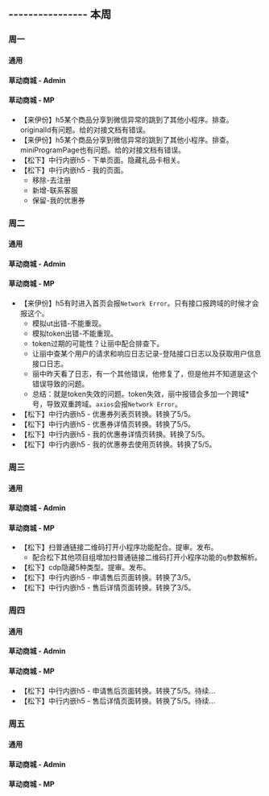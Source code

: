 ## ---------------- 本周

### 周一
#### 通用
#### 草动商城 - Admin
#### 草动商城 - MP
* 【来伊份】h5某个商品分享到微信异常的跳到了其他小程序。排查。originalId有问题。给的对接文档有错误。
* 【来伊份】h5某个商品分享到微信异常的跳到了其他小程序。排查。miniProgramPage也有问题。给的对接文档有错误。
* 【松下】中行内嵌h5 - 下单页面。隐藏礼品卡相关。
* 【松下】中行内嵌h5 - 我的页面。
  - 移除-去注册
  - 新增-联系客服
  - 保留-我的优惠券

### 周二
#### 通用
#### 草动商城 - Admin
#### 草动商城 - MP
* 【来伊份】h5有时进入首页会报`Network Error`。只有接口报跨域的时候才会报这个。
  - 模拟ut出错-不能重现。
  - 模拟token出错-不能重现。
  - token过期的可能性？让丽中配合排查下。
  - 让丽中查某个用户的请求和响应日志记录-登陆接口日志以及获取用户信息接口日志。
  - 丽中昨天看了日志，有一个其他错误，他修复了，但是他并不知道是这个错误导致的问题。
  - 总结：就是token失效的问题。token失效，丽中报错会多加一个跨域*号，导致双重跨域。`axios`会报`Network Error`。
* 【松下】中行内嵌h5 - 优惠券列表页转换。转换了5/5。
* 【松下】中行内嵌h5 - 优惠券详情页转换。转换了5/5。
* 【松下】中行内嵌h5 - 我的优惠券详情页转换。转换了5/5。
* 【松下】中行内嵌h5 - 我的优惠券去使用页转换。转换了5/5。

### 周三
#### 通用
#### 草动商城 - Admin
#### 草动商城 - MP
* 【松下】扫普通链接二维码打开小程序功能配合。提审。发布。
  - 配合松下其他项目组增加扫普通链接二维码打开小程序功能的`q`参数解析。
* 【松下】cdp隐藏5种类型。提审。发布。
* 【松下】中行内嵌h5 - 申请售后页面转换。转换了3/5。
* 【松下】中行内嵌h5 - 售后详情页面转换。转换了3/5。

### 周四
#### 通用
#### 草动商城 - Admin
#### 草动商城 - MP
* 【松下】中行内嵌h5 - 申请售后页面转换。转换了5/5。待续...
* 【松下】中行内嵌h5 - 售后详情页面转换。转换了5/5。待续...

### 周五
#### 通用
#### 草动商城 - Admin
#### 草动商城 - MP
